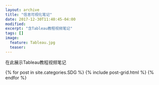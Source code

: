 ```yaml
---
layout: archive
title: "信息可视化笔记"
date: 2017-12-30T11:40:45-04:00
modified:
excerpt: "含Tableau教程视频笔记"
tags: []
image: 
  feature: Tableau.jpg
  teaser:
---
```


在此展示Tableau教程视频笔记

<div class="tiles">
{% for post in site.categories.SDG %}
  {% include post-grid.html %}
{% endfor %}
</div><!-- /.tiles 把所有categories 有 infovis 的列出来-->